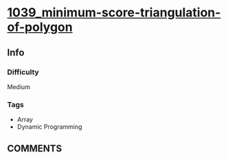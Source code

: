 # [1039_minimum-score-triangulation-of-polygon](https://leetcode.com/problems/minimum-score-triangulation-of-polygon)

## Info

### Difficulty

Medium

### Tags

- Array
- Dynamic Programming

## __COMMENTS__

> 
